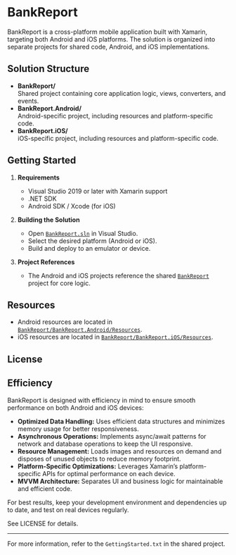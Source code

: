 # BankReport

BankReport is a cross-platform mobile application built with Xamarin, targeting both Android and iOS platforms. The solution is organized into separate projects for shared code, Android, and iOS implementations.

## Solution Structure

- **BankReport/**  
  Shared project containing core application logic, views, converters, and events.
- **BankReport.Android/**  
  Android-specific project, including resources and platform-specific code.
- **BankReport.iOS/**  
  iOS-specific project, including resources and platform-specific code.

## Getting Started

1. **Requirements**
   - Visual Studio 2019 or later with Xamarin support
   - .NET SDK
   - Android SDK / Xcode (for iOS)

2. **Building the Solution**
   - Open [`BankReport.sln`](BankReport.sln) in Visual Studio.
   - Select the desired platform (Android or iOS).
   - Build and deploy to an emulator or device.

3. **Project References**
   - The Android and iOS projects reference the shared [`BankReport`](BankReport) project for core logic.

## Resources

- Android resources are located in [`BankReport/BankReport.Android/Resources`](BankReport/BankReport.Android/Resources).
- iOS resources are located in [`BankReport/BankReport.iOS/Resources`](BankReport/BankReport.iOS/Resources).

## License


## Efficiency

BankReport is designed with efficiency in mind to ensure smooth performance on both Android and iOS devices:

- **Optimized Data Handling:** Uses efficient data structures and minimizes memory usage for better responsiveness.
- **Asynchronous Operations:** Implements async/await patterns for network and database operations to keep the UI responsive.
- **Resource Management:** Loads images and resources on demand and disposes of unused objects to reduce memory footprint.
- **Platform-Specific Optimizations:** Leverages Xamarin’s platform-specific APIs for optimal performance on each device.
- **MVVM Architecture:** Separates UI and business logic for maintainable and efficient code.

For best results, keep your development environment and dependencies up to date, and test on real devices regularly.

See LICENSE for details.

---

For more information, refer to the `GettingStarted.txt` in the shared project.